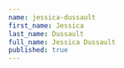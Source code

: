 ```yaml
---
name: jessica-dussault
first_name: Jessica
last_name: Dussault
full_name: Jessica Dussault
published: true
---
```

